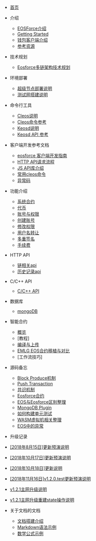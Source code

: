 - [首页](README.md)

- 介绍
    - [EOSForce介绍](zh-cn/what_is_eosforce.md)
    - [Getting Started](zh-cn/getting_started_eosforce.md)
    - [钱包客户端介绍](zh-cn/eosforce_wallet_introduction.md)
    - [参考资源](zh-cn/eosforce_res.md)
- 技术规划
    - [Eosforce多链架构技术规划](zh-cn/eosforce_mc_tech_plan.md)
- 环境部署
    - [超级节点部署说明](zh-cn/eosforce_bp.md)
    - [测试网搭建说明](zh-cn/eosforce_bios.md)
- 命令行工具
    - [Cleos说明](zh-cn/eosforce_cleos_introduction.md)
    - [Cleos命令参考](zh-cn/eosforce_cleos_res.md)
    - [Keosd说明](zh-cn/eosforce_keosd_introduction.md)
    - [Keosd API 参考](zh-cn/eosforce_keosd_res.md)
- 客户端开发参考文档
    - [eosforce 客户端开发指南](zh-cn/eosforce_client_develop_guild.md)
    - [HTTP API请求流程](zh-cn/eosforce_http_api_develop.md)
    - [JS API库介绍](zh-cn/eosjs_api_doc.md) 
    - [常用cleos命令](zh-cn/eosforce_cleos_eg.md)
    - [异常码](zh-cn/eosforce_exception_code.md)
- 功能介绍
    - [系统合约](zh-cn/contract/System/System.md)
    - [代币](zh-cn/contract/eosio.token/token.md)
    - [账号与权限](zh-cn/eosforce_account.md)
    - [创建账号](zh-cn/contract/eosio.bios/newaccount.md)
    - [修改权限](zh-cn/contract/eosio.bios/updateauth.md)
    - [用户名转让](zh-cn/eosforce_username_tran.md)
    - [多重签名](zh-cn/contract/eosio.msig/msig.md)
    - [手续费](zh-cn/fee.md)
    
- HTTP API
    - [链相关api](zh-cn/eosforce_http_chain_api.md)
    - [历史记录api](zh-cn/eosforce_http_history_api.md)

- C/C++ API
    - [C/C++ API](https://developers.eos.io/eosio-cpp/reference)
- 数据库
    - [mongoDB](zh-cn/mongodb.md)
- 智能合约
    - [概览](zh-cn/contract/overview.md)
    - [教程]
    - [编译与上传](zh-cn/contract/build_and_set.md)
    - [EMLG EOS合约移植与对比](zh-cn/contract/eos_diff.md)
    - [工作流技巧]
- 源码备忘
    - [Block Produce机制](zh-cn/code/block_produce.md)
    - [Push Transaction](zh-cn/code/push_trx.md)
    - [共识机制](zh-cn/code/consensus.md)
    - [Eosforce合约](zh-cn/code/eosforce_contract.md)
    - [EOS与Eosforce区别整理](zh-cn/code/diff_eos_vs_eosforce.md)
    - [MongoDB Plugin](zh-cn/code/plugin_mongodb.md)
    - [如何构建单元测试](zh-cn/code/unittest.md)
    - [WASM虚拟机相关整理](zh-cn/code/wasm.md)
    - [EOS中的异常](zh-cn/code/eos_exceptions.md)

- 升级记录
- [[2018年8月15日]更新预演说明](zh-cn/update_guild/eosforce_update_guild_0815.md)
- [[2018年10月17日]更新预演说明](zh-cn/update_guild/eosforce_update_test_guild_1018.md)
- [[2018年10月18日]更新说明](zh-cn/update_guild/eosforce_update_guild_1018.md)
- [[2018年11月16日]v1.2.0.test更新预演说明](zh-cn/update_guild/eosforce_update_guild_v1.2.0.test.md)
- [v1.2.1主网升级说明](zh-cn/update_guild/eosforce_update_guild_v1.2.1.md) 
- [v1.2.1主网升级重建state操作说明](zh-cn/update_guild/eosforce_update_guild_v1.2.1_rebuild_state.md) 


- 关于文档的文档
    - [文档搭建介绍](example/doc_introduction.md)
    - [Markdown语法示例](example/example.md)
    - [数学公式示例](example/example_maths.md) 
